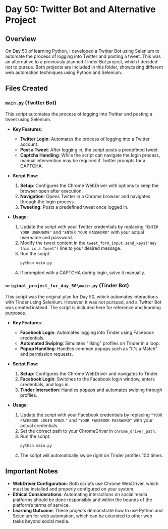 # Day 50: Twitter Bot and Alternative Project

## Overview

On Day 50 of learning Python, I developed a Twitter Bot using Selenium to automate the process of logging into Twitter and posting a tweet. This was an alternative to a previously planned Tinder Bot project, which I decided not to pursue. Both projects are included in this folder, showcasing different web automation techniques using Python and Selenium.

## Files Created

### `main.py` (Twitter Bot)

This script automates the process of logging into Twitter and posting a tweet using Selenium.

- **Key Features**:
  - **Twitter Login**: Automates the process of logging into a Twitter account.
  - **Post a Tweet**: After logging in, the script posts a predefined tweet.
  - **Captcha Handling**: While the script can navigate the login process, manual intervention may be required if Twitter prompts for a CAPTCHA.

- **Script Flow**:
  1. **Setup**: Configures the Chrome WebDriver with options to keep the browser open after execution.
  2. **Navigation**: Opens Twitter in a Chrome browser and navigates through the login process.
  3. **Tweeting**: Posts a predefined tweet once logged in.

- **Usage**:
  1. Update the script with your Twitter credentials by replacing `"ENTER YOUR USERNAME"` and `"ENTER YOUR PASSWORD"` with your actual username and password.
  2. Modify the tweet content in the `tweet_form_input.send_keys("Hey this is a Tweet")` line to your desired message.
  3. Run the script:
     ```bash
     python main.py
     ```
  4. If prompted with a CAPTCHA during login, solve it manually.

### `original_project_for_day_50\main.py` (Tinder Bot)

This script was the original plan for Day 50, which automates interactions with Tinder using Selenium. However, it was not pursued, and a Twitter Bot was created instead. The script is included here for reference and learning purposes.

- **Key Features**:
  - **Facebook Login**: Automates logging into Tinder using Facebook credentials.
  - **Automated Swiping**: Simulates "liking" profiles on Tinder in a loop.
  - **Popup Handling**: Handles common popups such as "It's a Match" and permission requests.

- **Script Flow**:
  1. **Setup**: Configures the Chrome WebDriver and navigates to Tinder.
  2. **Facebook Login**: Switches to the Facebook login window, enters credentials, and logs in.
  3. **Tinder Interaction**: Handles popups and automates swiping through profiles.

- **Usage**:
  1. Update the script with your Facebook credentials by replacing `"YOUR FACEBOOK LOGIN EMAIL"` and `"YOUR FACEBOOK PASSWORD"` with your actual credentials.
  2. Set the correct path to your ChromeDriver in `chrome_driver_path`.
  3. Run the script:
     ```bash
     python main.py
     ```
  4. The script will automatically swipe right on Tinder profiles 100 times.

## Important Notes

- **WebDriver Configuration**: Both scripts use Chrome WebDriver, which must be installed and properly configured on your system.
- **Ethical Considerations**: Automating interactions on social media platforms should be done responsibly and within the bounds of the platform’s terms of service.
- **Learning Outcome**: These projects demonstrate how to use Python and Selenium for web automation, which can be extended to other web tasks beyond social media.
